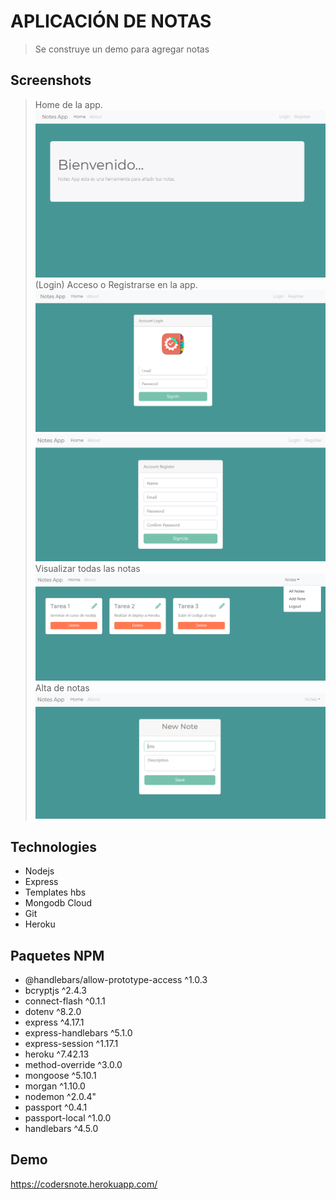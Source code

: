 
# APLICACIÓN DE NOTAS 
> Se construye un demo para agregar notas 

## Screenshots

> Home de la app.  
![Screenshot](https://github.com/judithcoders/nodenotes/blob/master/img/screenshot1.PNG)
> (Login) Acceso o Registrarse en la app.
![Screenshot](https://github.com/judithcoders/nodenotes/blob/master/img/screenshot2.PNG)
![Screenshot](https://github.com/judithcoders/nodenotes/blob/master/img/screenshot5.PNG)
> Visualizar todas las notas 
![Screenshot](https://github.com/judithcoders/nodenotes/blob/master/img/screenshot3.PNG)
> Alta de notas 
![Screenshot](https://github.com/judithcoders/nodenotes/blob/master/img/screenshot4.PNG)


## Technologies
* Nodejs
* Express
* Templates hbs
* Mongodb Cloud
* Git
* Heroku

## Paquetes NPM
 * @handlebars/allow-prototype-access ^1.0.3 
 * bcryptjs ^2.4.3 
 * connect-flash ^0.1.1 
 * dotenv ^8.2.0 
 * express ^4.17.1 
 * express-handlebars ^5.1.0 
 * express-session ^1.17.1 
 * heroku ^7.42.13 
 * method-override ^3.0.0 
 * mongoose ^5.10.1 
 * morgan ^1.10.0 
 * nodemon ^2.0.4" 
 * passport ^0.4.1 
 * passport-local ^1.0.0 
 * handlebars ^4.5.0 
 
## Demo
https://codersnote.herokuapp.com/


